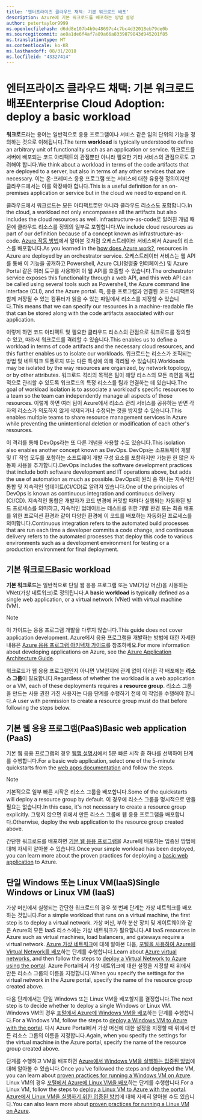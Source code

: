 ```yaml
---
title: '엔터프라이즈 클라우드 채택: 기본 워크로드 배포'
description: Azure에 기본 워크로드를 배포하는 방법 설명
author: petertaylor9999
ms.openlocfilehash: d6dd8e107b4b9e48697c4c7bc4d32018eb79de0b
ms.sourcegitcommit: ae8a1de6f4af7a89a66a8339879843d945201f85
ms.translationtype: HT
ms.contentlocale: ko-KR
ms.lasthandoff: 08/31/2018
ms.locfileid: "43327414"
---
```

# <a name="enterprise-cloud-adoption-deploy-a-basic-workload"></a><span data-ttu-id="521f0-103">엔터프라이즈 클라우드 채택: 기본 워크로드 배포</span><span class="sxs-lookup"><span data-stu-id="521f0-103">Enterprise Cloud Adoption: deploy a basic workload</span></span>

<span data-ttu-id="521f0-104">**워크로드**라는 용어는 일반적으로 응용 프로그램이나 서비스 같은 임의 단위의 기능을 정의하는 것으로 이해됩니다.</span><span class="sxs-lookup"><span data-stu-id="521f0-104">The term **workload** is typically understood to define an arbitrary unit of functionality such as an application or service.</span></span> <span data-ttu-id="521f0-105">워크로드를 서버에 배포되는 코드 아티팩트의 관점뿐만 아니라 필요한 기타 서비스의 관점으로도 고려해야 합니다.</span><span class="sxs-lookup"><span data-stu-id="521f0-105">We think about a workload in terms of the code artifacts that are deployed to a server, but also in terms of any other services that are necessary.</span></span> <span data-ttu-id="521f0-106">이는 온-프레미스 응용 프로그램 또는 서비스에 대한 유용한 정의이지만 클라우드에서는 이를 확장해야 합니다.</span><span class="sxs-lookup"><span data-stu-id="521f0-106">This is a useful definition for an on-premises application or service but in the cloud we need to expand on it.</span></span>

<span data-ttu-id="521f0-107">클라우드에서 워크로드는 모든 아티팩트뿐만 아니라 클라우드 리소스도 포함합니다.</span><span class="sxs-lookup"><span data-stu-id="521f0-107">In the cloud, a workload not only encompasses all the artifacts but also includes the cloud resources as well.</span></span> <span data-ttu-id="521f0-108">infrastructure-as-code로 알려진 개념 때문에 클라우드 리소스를 정의의 일부로 포함합니다.</span><span class="sxs-lookup"><span data-stu-id="521f0-108">We include cloud resources as part of our definition because of a concept known as infrastructure-as-code.</span></span> <span data-ttu-id="521f0-109">[Azure 작동 방법](../getting-started/what-is-azure.md)에서 알아본 것처럼 오케스트레이터 서비스에서 Azure의 리소스를 배포합니다.</span><span class="sxs-lookup"><span data-stu-id="521f0-109">As you learned in the [how does Azure work?](../getting-started/what-is-azure.md), resources in Azure are deployed by an orchestrator service.</span></span> <span data-ttu-id="521f0-110">오케스트레이터 서비스는 웹 API를 통해 이 기능을 공개하고 Powershell, Azure CLI(명령줄 인터페이스) 및 Azure Portal 같은 여러 도구를 사용하여 이 웹 API를 호출할 수 있습니다.</span><span class="sxs-lookup"><span data-stu-id="521f0-110">The orchestrator service exposes this functionality through a web API, and this web API can be called using several tools such as Powershell, the Azure command line interface (CLI), and the Azure portal.</span></span> <span data-ttu-id="521f0-111">즉, 응용 프로그램과 연결된 코드 아티팩트와 함께 저장될 수 있는 컴퓨터가 읽을 수 있는 파일에서 리소스를 지정할 수 있습니다.</span><span class="sxs-lookup"><span data-stu-id="521f0-111">This means that we can specify our resources in a machine-readable file that can be stored along with the code artifacts associated with our application.</span></span>

<span data-ttu-id="521f0-112">이렇게 하면 코드 아티팩트 및 필요한 클라우드 리소스의 관점으로 워크로드를 정의할 수 있고, 따라서 워크로드를 격리할 수 있습니다.</span><span class="sxs-lookup"><span data-stu-id="521f0-112">This enables us to define a workload in terms of code artifacts and the necessary cloud resources, and this further enables us to isolate our workloads.</span></span> <span data-ttu-id="521f0-113">워크로드는 리소스가 조직되는 방법 및 네트워크 토폴로지 또는 다른 특성에 의해 격리될 수 있습니다.</span><span class="sxs-lookup"><span data-stu-id="521f0-113">Workloads may be isolated by the way resources are organized, by network topology, or by other attributes.</span></span> <span data-ttu-id="521f0-114">워크로드 격리의 목적은 팀이 해당 리소스의 모든 측면을 독립적으로 관리할 수 있도록 워크로드의 특정 리소스를 팀과 연결하는 데 있습니다.</span><span class="sxs-lookup"><span data-stu-id="521f0-114">The goal of workload isolation is to associate a workload's specific resources to a team so the team can independently manage all aspects of those resources.</span></span> <span data-ttu-id="521f0-115">이렇게 하면 여러 팀이 Azure에서 리소스 관리 서비스를 공유하는 반면 각자의 리소스가 의도하지 않게 삭제되거나 수정되는 것을 방지할 수 있습니다.</span><span class="sxs-lookup"><span data-stu-id="521f0-115">This enables multiple teams to share resource management services in Azure while preventing the unintentional deletion or modification of each other's resources.</span></span>

<span data-ttu-id="521f0-116">이 격리를 통해 DevOps라는 또 다른 개념을 사용할 수도 있습니다.</span><span class="sxs-lookup"><span data-stu-id="521f0-116">This isolation also enables another concept known as DevOps.</span></span> <span data-ttu-id="521f0-117">DevOps는 소프트웨어 개발 및 IT 작업 모두를 포함하는 소프트웨어 개발 구성 요소를 포함하지만 가능한 한 많은 자동화 사용을 추가합니다.</span><span class="sxs-lookup"><span data-stu-id="521f0-117">DevOps includes the software development practices that include both software development and IT operations above, but adds the use of automation as much as possible.</span></span> <span data-ttu-id="521f0-118">DevOps의 원리 중 하나는 지속적인 통합 및 지속적인 업데이트(CI/CD)로 알려져 있습니다.</span><span class="sxs-lookup"><span data-stu-id="521f0-118">One of the principles of DevOps is known as continuous integration and continuous delivery (CI/CD).</span></span> <span data-ttu-id="521f0-119">지속적인 통합은 개발자가 코드 변경에 커밋할 때마다 실행되는 자동화된 빌드 프로세스를 의미하고, 지속적인 업데이트는 테스트를 위한 개발 환경 또는 최종 배포를 위한 프로덕션 환경과 같이 다양한 환경에 이 코드를 배포하는 자동화된 프로세스를 의미합니다.</span><span class="sxs-lookup"><span data-stu-id="521f0-119">Continuous integration refers to the automated build processes that are run each time a developer commits a code change, and continuous delivery refers to the automated processes that deploy this code to various environments such as a development environment for testing or a production environment for final deployment.</span></span>

## <a name="basic-workload"></a><span data-ttu-id="521f0-120">기본 워크로드</span><span class="sxs-lookup"><span data-stu-id="521f0-120">Basic workload</span></span>

<span data-ttu-id="521f0-121">**기본 워크로드**는 일반적으로 단일 웹 응용 프로그램 또는 VM(가상 머신)을 사용하는 VNet(가상 네트워크)로 정의됩니다.</span><span class="sxs-lookup"><span data-stu-id="521f0-121">A **basic workload** is typically defined as a single web application, or a virtual network (VNet) with virtual machine (VM).</span></span> 

> [!NOTE]
> <span data-ttu-id="521f0-122">이 가이드는 응용 프로그램 개발을 다루지 않습니다.</span><span class="sxs-lookup"><span data-stu-id="521f0-122">This guide does not cover application development.</span></span> <span data-ttu-id="521f0-123">Azure에서 응용 프로그램을 개발하는 방법에 대한 자세한 내용은 [Azure 응용 프로그램 아키텍처 가이드](/azure/architecture/guide/)를 참조하세요.</span><span class="sxs-lookup"><span data-stu-id="521f0-123">For more information about developing applications on Azure, see the [Azure Application Architecture Guide](/azure/architecture/guide/).</span></span>

<span data-ttu-id="521f0-124">워크로드가 웹 응용 프로그램인지 아니면 VM인지에 관계 없이 이러한 각 배포에는 **리소스 그룹**이 필요합니다.</span><span class="sxs-lookup"><span data-stu-id="521f0-124">Regardless of whether the workload is a web application or a VM, each of these deployments requires a **resource group**.</span></span> <span data-ttu-id="521f0-125">리소스 그룹을 만드는 사용 권한 가진 사용자는 다음 단계를 수행하기 전에 이 작업을 수행해야 합니다.</span><span class="sxs-lookup"><span data-stu-id="521f0-125">A user with permission to create a resource group must do that before following the steps below.</span></span>

## <a name="basic-web-application-paas"></a><span data-ttu-id="521f0-126">기본 웹 응용 프로그램(PaaS)</span><span class="sxs-lookup"><span data-stu-id="521f0-126">Basic web application (PaaS)</span></span>

<span data-ttu-id="521f0-127">기본 웹 응용 프로그램의 경우 [웹앱 설명서](/azure/app-service?toc=/azure/architecture/cloud-adoption-guide/toc.json)에서 5분 빠른 시작 중 하나를 선택하여 단계를 수행합니다.</span><span class="sxs-lookup"><span data-stu-id="521f0-127">For a basic web application, select one of the 5-minute quickstarts from the [web apps documentation](/azure/app-service?toc=/azure/architecture/cloud-adoption-guide/toc.json) and follow the steps.</span></span> 

> [!NOTE]
> <span data-ttu-id="521f0-128">기본적으로 일부 빠른 시작은 리소스 그룹을 배포합니다.</span><span class="sxs-lookup"><span data-stu-id="521f0-128">Some of the quickstarts will deploy a resource group by default.</span></span> <span data-ttu-id="521f0-129">이 경우에 리소스 그룹을 명시적으로 만들 필요는 없습니다.</span><span class="sxs-lookup"><span data-stu-id="521f0-129">In this case, it's not necessary to create a resource group explicitly.</span></span> <span data-ttu-id="521f0-130">그렇지 않으면 위에서 만든 리소스 그룹에 웹 응용 프로그램을 배포합니다.</span><span class="sxs-lookup"><span data-stu-id="521f0-130">Otherwise, deploy the web application to the resource group created above.</span></span>

<span data-ttu-id="521f0-131">간단한 워크로드를 배포하면 [기본 웹 응용 프로그램](/azure/architecture/reference-architectures/app-service-web-app/basic-web-app?toc=/azure/architecture/cloud-adoption-guide/toc.json)을 Azure에 배포하는 입증된 방법에 대해 자세히 알아볼 수 있습니다.</span><span class="sxs-lookup"><span data-stu-id="521f0-131">Once your simple workload has been deployed, you can learn more about the proven practices for deploying a [basic web application](/azure/architecture/reference-architectures/app-service-web-app/basic-web-app?toc=/azure/architecture/cloud-adoption-guide/toc.json) to Azure.</span></span>

## <a name="single-windows-or-linux-vm-iaas"></a><span data-ttu-id="521f0-132">단일 Windows 또는 Linux VM(IaaS)</span><span class="sxs-lookup"><span data-stu-id="521f0-132">Single Windows or Linux VM (IaaS)</span></span>

<span data-ttu-id="521f0-133">가상 머신에서 실행되는 간단한 워크로드의 경우 첫 번째 단계는 가상 네트워크를 배포하는 것입니다.</span><span class="sxs-lookup"><span data-stu-id="521f0-133">For a simple workload that runs on a virtual machine, the first step is to deploy a virtual network.</span></span> <span data-ttu-id="521f0-134">가상 머신, 부하 분산 장치 및 게이트웨이와 같은 Azure의 모든 IaaS 리소스에는 가상 네트워크가 필요합니다.</span><span class="sxs-lookup"><span data-stu-id="521f0-134">All IaaS resources in Azure such as virtual machines, load balancers, and gateways require a virtual network.</span></span> <span data-ttu-id="521f0-135">[Azure 가상 네트워크](/azure/virtual-network/virtual-networks-overview?toc=/azure/architecture/cloud-adoption-guide/toc.json)에 대해 알아본 다음, [포털을 사용하여 Azure에 Virtual Network를 배포](/azure/virtual-network/quick-create-portal?toc=/azure/architecture/cloud-adoption-guide/toc.json)하는 단계를 수행합니다.</span><span class="sxs-lookup"><span data-stu-id="521f0-135">Learn about [Azure virtual networks](/azure/virtual-network/virtual-networks-overview?toc=/azure/architecture/cloud-adoption-guide/toc.json), and then follow the steps to [deploy a Virtual Network to Azure using the portal](/azure/virtual-network/quick-create-portal?toc=/azure/architecture/cloud-adoption-guide/toc.json).</span></span> <span data-ttu-id="521f0-136">Azure Portal에서 가상 네트워크에 대한 설정을 지정할 때 위에서 만든 리소스 그룹의 이름을 지정합니다.</span><span class="sxs-lookup"><span data-stu-id="521f0-136">When you specify the settings for the virtual network in the Azure portal, specify the name of the resource group created above.</span></span>

<span data-ttu-id="521f0-137">다음 단계에서는 단일 Windows 또는 Linux VM을 배포할지를 결정합니다.</span><span class="sxs-lookup"><span data-stu-id="521f0-137">The next step is to decide whether to deploy a single Windows or Linux VM.</span></span> <span data-ttu-id="521f0-138">Windows VM의 경우 [포털에서 Azure에 Windows VM을 배포](/azure/virtual-machines/windows/quick-create-portal?toc=/azure/architecture/cloud-adoption-guide/toc.json)하는 단계를 수행합니다.</span><span class="sxs-lookup"><span data-stu-id="521f0-138">For a Windows VM, follow the steps to [deploy a Windows VM to Azure with the portal](/azure/virtual-machines/windows/quick-create-portal?toc=/azure/architecture/cloud-adoption-guide/toc.json).</span></span> <span data-ttu-id="521f0-139">다시 Azure Portal에서 가상 머신에 대한 설정을 지정할 때 위에서 만든 리소스 그룹의 이름을 지정합니다.</span><span class="sxs-lookup"><span data-stu-id="521f0-139">Again, when you specify the settings for the virtual machine in the Azure portal, specify the name of the resource group created above.</span></span>

<span data-ttu-id="521f0-140">단계를 수행하고 VM을 배포하면 [Azure에서 Windows VM을 실행하는 입증된 방법](/azure/architecture/reference-architectures/virtual-machines-windows/single-vm?toc=/azure/architecture/cloud-adoption-guide/toc.json)에 대해 알아볼 수 있습니다.</span><span class="sxs-lookup"><span data-stu-id="521f0-140">Once you've followed the steps and deployed the VM, you can learn about [proven practices for running a Windows VM on Azure](/azure/architecture/reference-architectures/virtual-machines-windows/single-vm?toc=/azure/architecture/cloud-adoption-guide/toc.json).</span></span> <span data-ttu-id="521f0-141">Linux VM의 경우 [포털에서 Azure에 Linux VM을 배포](/azure/virtual-machines/linux/quick-create-portal?toc=/azure/architecture/cloud-adoption-guide/toc.json)하는 단계를 수행합니다.</span><span class="sxs-lookup"><span data-stu-id="521f0-141">For a Linux VM, follow the steps to [deploy a Linux VM to Azure with the portal](/azure/virtual-machines/linux/quick-create-portal?toc=/azure/architecture/cloud-adoption-guide/toc.json).</span></span> <span data-ttu-id="521f0-142">[Azure에서 Linux VM을 실행하기 위한 입증된 방법](/azure/architecture/reference-architectures/virtual-machines-linux/single-vm?toc=/azure/architecture/cloud-adoption-guide/toc.json)에 대해 자세히 알아볼 수도 있습니다.</span><span class="sxs-lookup"><span data-stu-id="521f0-142">You can also learn more about [proven practices for running a Linux VM on Azure](/azure/architecture/reference-architectures/virtual-machines-linux/single-vm?toc=/azure/architecture/cloud-adoption-guide/toc.json).</span></span>